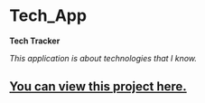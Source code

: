 # Tech_App 

**Tech Tracker**

*This application is about technologies that I know.*

## [You can view this project here.](https://xzalexzx.github.io/Tech_App/) 
